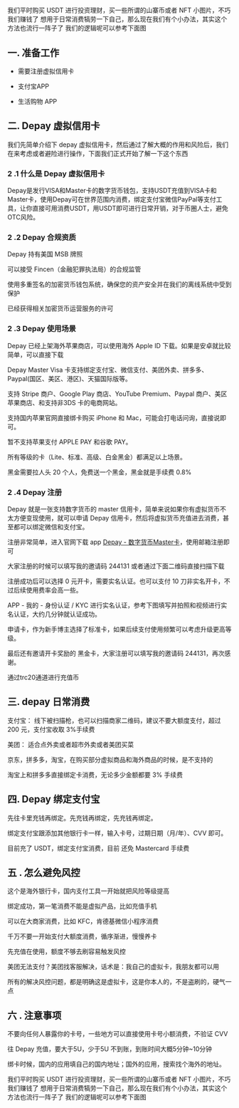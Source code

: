 #
我们平时购买 USDT 进行投资理财，买一些所谓的山寨币或者 NFT 小图片，不巧我们赚钱了
想用于日常消费犒劳一下自己，那么现在我们有个小办法，其实这个方法也流行一阵子了
我们的逻辑呢可以参考下面图

## 一. 准备工作

- 需要注册虚拟信用卡

- 支付宝APP

- 生活购物 APP


## 二. Depay 虚拟信用卡

我们先简单介绍下 depay 虚拟信用卡，然后通过了解大概的作用和风险后，我们在来考虑或者避险进行操作，下面我们正式开始了解一下这个东西

### 2 .1  什么是 Depay 虚拟信用卡

Depay是发行VISA和Master卡的数字货币钱包，支持USDT充值到VISA卡和Master卡，使用Depay可在世界范围内消费，绑定支付宝微信PayPal等支付工具，让你直接可用消费USDT，用USDT即可进行日常开销，对于币圈人士，避免OTC风险。

### 2 .2 Depay 合规资质

Depay 持有美国 MSB 牌照

可以接受 Fincen（金融犯罪执法局）的合规监管

使用多重签名的加密货币钱包系统，确保您的资产安全并在我们的离线系统中受到保护

已经获得相关加密货币运营服务的许可

### 2 .3 Depay 使用场景

Depay 已经上架海外苹果商店，可以使用海外 Apple ID 下载。如果是安卓就比较简单，可以直接下载

Depay Master Visa 卡支持绑定支付宝、微信支付、美团外卖、拼多多、Paypal(国区、美区、港区)、天猫国际版等。

支持 Stripe 商户、Google Play 商店、YouTube Premium、Paypal 商户、美区苹果商店、和支持非3DS 卡的电商网站。

支持国内苹果官网直接绑卡购买 iPhone 和 Mac，可能会打电话问询，直接说即可。

暂不支持苹果支付 APPLE PAY 和谷歌 PAY。

所有等级的卡（Lite、标准、高级、白金黑金）都满足以上场景。

黑金需要拉人头 20 个人，免费送一个黑金，黑金就是手续费 0.8%

### 2 .4 Depay 注册

Depay 就是一张支持数字货币的 master 信用卡，简单来说如果你有虚拟货币不太方便变现使用，就可以申请 Depay 信用卡，然后将虚拟货币充值进去消费，甚至都可以绑定微信和支付宝。

注册非常简单，进入官网下载 app [Depay - 数字货币Master卡](https://www.depay.one/zh-cn/index.html)，使用邮箱注册即可

大家注册的时候可以填写我的邀请码 244131 或者通过下面二维码直接扫描下载

注册成功后可以选择 0 元开卡，需要实名认证。也可以支付 10 刀非实名开卡，不过后续使用费率会高一些。

APP - 我的 - 身份认证 / KYC 进行实名认证，参考下图填写并拍照和视频进行实名认证，大约几分钟就认证成功。

申请卡，作为新手博主选择了标准卡，如果后续支付使用频繁可以考虑升级更高等级。

最后还有邀请开卡奖励的 黑金卡，大家注册可以填写我的邀请码 244131，再次感谢。

通过trc20通道进行充值币

## 三. depay 日常消费

支付宝： 线下被扫描枪，也可以扫描商家二维码，建议不要大额度支付，超过 200 元，支付宝收取 3%手续费

美团： 适合点外卖或者超市外卖或者美团买菜

京东，拼多多，淘宝，在购买部分虚拟商品和海外商品的时候，是不支持的

淘宝上和拼多多直接绑定卡消费，无论多少金额都要 3% 手续费

## 四. Depay 绑定支付宝

先往卡里充钱再绑定。先充钱再绑定，先充钱再绑定。

绑定支付宝跟添加其他银行卡一样，输入卡号，过期日期（月/年）、CVV 即可。

目前充了 USDT，绑定支付宝消费，目前 还免 Mastercard 手续费

## 五 . 怎么避免风控

这个是海外银行卡，国内支付工具一开始就把风险等级提高

绑定成功，第一笔消费不能是虚拟产品，比如充值手机

可以在大商家消费，比如 KFC，肯德基微信小程序消费

千万不要一开始支付大额度消费，循序渐进，慢慢养卡

先充值在使用，额度不够去刷容易触发风控

美团无法支付？美团找客服解决，话术是：我自己的虚拟卡，我朋友都可以用

所有的解决风控问题，都是明确这是虚拟卡，这是你本人的，不是盗刷的，硬气一点

## 六 . 注意事项

不要向任何人暴露你的卡号，一些地方可以直接使用卡号小额消费，不验证 CVV

往 Depay 充值，要大于5U，少于5U 不到账，到账时间大概5分钟~10分钟

绑卡时候，国内的应用填自己的国内地址；国外的应用，搜索找个海外的地址。

我们平时购买 USDT 进行投资理财，买一些所谓的山寨币或者 NFT 小图片，不巧我们赚钱了
想用于日常消费犒劳一下自己，那么现在我们有个小办法，其实这个方法也流行一阵子了
我们的逻辑呢可以参考下面图

